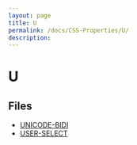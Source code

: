 ```yaml
---
layout: page
title: U
permalink: /docs/CSS-Properties/U/
description: 
---
```


# U



## Files
* [UNICODE-BIDI](/compare.html2pdf.tools/docs/CSS-Properties/U/unicode-bidi.md)
* [USER-SELECT](/compare.html2pdf.tools/docs/CSS-Properties/U/user-select.md)

